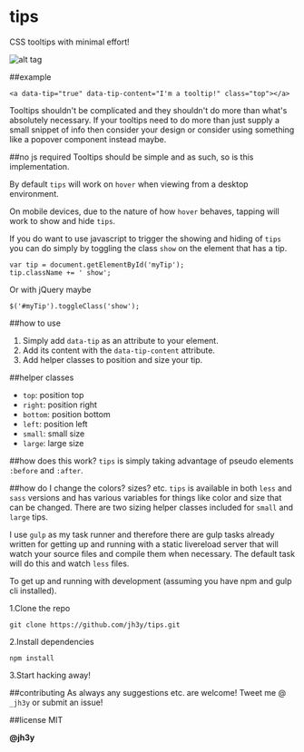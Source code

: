 tips
===
CSS tooltips with minimal effort!

![alt tag](https://raw.github.com/jh3y/pics/master/tips/tips.gif)

##example

    <a data-tip="true" data-tip-content="I'm a tooltip!" class="top"></a>

Tooltips shouldn't be complicated and they shouldn't do more than what's absolutely necessary. If your tooltips need to do more than just supply a small snippet of info then consider your design or consider using something like a popover component instead maybe.

##no js required
Tooltips should be simple and as such, so is this implementation.

By default `tips` will work on `hover` when viewing from a desktop environment.

On mobile devices, due to the nature of how `hover` behaves, tapping will work to show and hide `tips`.

If you do want to use javascript to trigger the showing and hiding of `tips` you can do simply by toggling the class `show` on the element that has a tip.

    var tip = document.getElementById('myTip');
    tip.className += ' show';

Or with jQuery maybe

    $('#myTip').toggleClass('show');

##how to use
1. Simply add `data-tip` as an attribute to your element.
2. Add its content with the `data-tip-content` attribute.
3. Add helper classes to position and size your tip.

##helper classes
* `top`: position top
* `right`: position right
* `bottom`: position bottom
* `left`: position left
* `small`: small size
* `large`: large size

##how does this work?
`tips` is simply taking advantage of pseudo elements `:before` and `:after`.

##how do I change the colors? sizes? etc.
`tips` is available in both `less` and `sass` versions and has various variables for things like color and size that can be changed. There are two sizing helper classes included for `small` and `large` tips.

I use `gulp` as my task runner and therefore there are gulp tasks already written for getting up and running with a static livereload server that will watch your source files and compile them when necessary. The default task will do this and watch `less` files.

To get up and running with development (assuming you have npm and gulp cli installed).

1.Clone the repo

    git clone https://github.com/jh3y/tips.git

2.Install dependencies

    npm install

3.Start hacking away!

##contributing
As always any suggestions etc. are welcome!
Tweet me @ `_jh3y` or submit an issue!

##license
MIT

__@jh3y__
